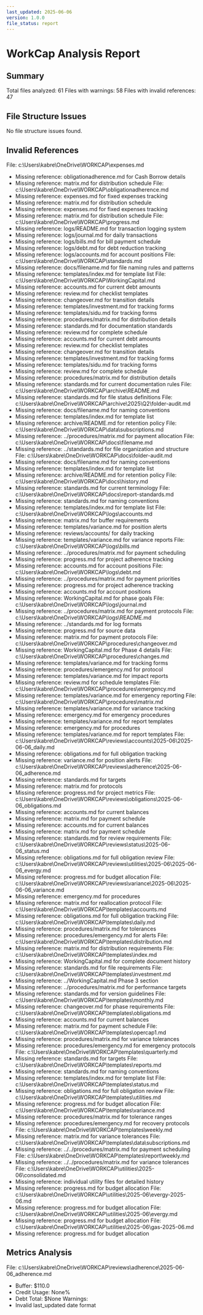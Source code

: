 ```yaml
---
last_updated: 2025-06-06
version: 1.0.0
file_status: report
---
```


# WorkCap Analysis Report

## Summary
Total files analyzed: 61
Files with warnings: 58
Files with invalid references: 47

## File Structure Issues
No file structure issues found.

## Invalid References
File: c:\Users\kabre\OneDrive\WORKCAP\expenses.md
- Missing reference: obligationadherence.md for Cash Borrow details
- Missing reference: matrix.md for distribution schedule
File: c:\Users\kabre\OneDrive\WORKCAP\obligationadherence.md
- Missing reference: expenses.md for fixed expenses tracking
- Missing reference: matrix.md for distribution schedule
- Missing reference: expenses.md for fixed expenses tracking
- Missing reference: matrix.md for distribution schedule
File: c:\Users\kabre\OneDrive\WORKCAP\progress.md
- Missing reference: logs/README.md for transaction logging system
- Missing reference: logs/journal.md for daily transactions
- Missing reference: logs/bills.md for bill payment schedule
- Missing reference: logs/debt.md for debt reduction tracking
- Missing reference: logs/accounts.md for account positions
File: c:\Users\kabre\OneDrive\WORKCAP\standards.md
- Missing reference: docs/filename.md for file naming rules and patterns
- Missing reference: templates/index.md for template list
File: c:\Users\kabre\OneDrive\WORKCAP\WorkingCapital.md
- Missing reference: accounts.md for current debt amounts
- Missing reference: review.md for checklist templates
- Missing reference: changeover.md for transition details
- Missing reference: templates/investment.md for tracking forms
- Missing reference: templates/sidu.md for tracking forms
- Missing reference: procedures/matrix.md for distribution details
- Missing reference: standards.md for documentation standards
- Missing reference: review.md for complete schedule
- Missing reference: accounts.md for current debt amounts
- Missing reference: review.md for checklist templates
- Missing reference: changeover.md for transition details
- Missing reference: templates/investment.md for tracking forms
- Missing reference: templates/sidu.md for tracking forms
- Missing reference: review.md for complete schedule
- Missing reference: procedures/matrix.md for distribution details
- Missing reference: standards.md for current documentation rules
File: c:\Users\kabre\OneDrive\WORKCAP\archive\README.md
- Missing reference: standards.md for file status definitions
File: c:\Users\kabre\OneDrive\WORKCAP\archive\2025\Q2\folder-audit.md
- Missing reference: docs/filename.md for naming conventions
- Missing reference: templates/index.md for template list
- Missing reference: archive/README.md for retention policy
File: c:\Users\kabre\OneDrive\WORKCAP\data\subscriptions.md
- Missing reference: ../procedures/matrix.md for payment allocation
File: c:\Users\kabre\OneDrive\WORKCAP\docs\filename.md
- Missing reference: ../standards.md for file organization and structure
File: c:\Users\kabre\OneDrive\WORKCAP\docs\folder-audit.md
- Missing reference: docs/filename.md for naming conventions
- Missing reference: templates/index.md for template list
- Missing reference: archive/README.md for retention policy
File: c:\Users\kabre\OneDrive\WORKCAP\docs\history.md
- Missing reference: standards.md for current terminology
File: c:\Users\kabre\OneDrive\WORKCAP\docs\report-standards.md
- Missing reference: standards.md for naming conventions
- Missing reference: templates/index.md for template list
File: c:\Users\kabre\OneDrive\WORKCAP\logs\accounts.md
- Missing reference: matrix.md for buffer requirements
- Missing reference: templates/variance.md for position alerts
- Missing reference: reviews/accounts/ for daily tracking
- Missing reference: templates/variance.md for variance reports
File: c:\Users\kabre\OneDrive\WORKCAP\logs\bills.md
- Missing reference: ../procedures/matrix.md for payment scheduling
- Missing reference: progress.md for project adherence tracking
- Missing reference: accounts.md for account positions
File: c:\Users\kabre\OneDrive\WORKCAP\logs\debt.md
- Missing reference: ../procedures/matrix.md for payment priorities
- Missing reference: progress.md for project adherence tracking
- Missing reference: accounts.md for account positions
- Missing reference: WorkingCapital.md for phase goals
File: c:\Users\kabre\OneDrive\WORKCAP\logs\journal.md
- Missing reference: ../procedures/matrix.md for payment protocols
File: c:\Users\kabre\OneDrive\WORKCAP\logs\README.md
- Missing reference: ../standards.md for log formats
- Missing reference: progress.md for source data
- Missing reference: matrix.md for payment protocols
File: c:\Users\kabre\OneDrive\WORKCAP\procedures\changeover.md
- Missing reference: WorkingCapital.md for Phase 4 details
File: c:\Users\kabre\OneDrive\WORKCAP\procedures\changes.md
- Missing reference: templates/variance.md for tracking forms
- Missing reference: procedures/emergency.md for protocol
- Missing reference: templates/variance.md for impact reports
- Missing reference: review.md for schedule templates
File: c:\Users\kabre\OneDrive\WORKCAP\procedures\emergency.md
- Missing reference: templates/variance.md for emergency reporting
File: c:\Users\kabre\OneDrive\WORKCAP\procedures\matrix.md
- Missing reference: templates/variance.md for variance tracking
- Missing reference: emergency.md for emergency procedures
- Missing reference: templates/variance.md for report templates
- Missing reference: emergency.md for procedures
- Missing reference: templates/variance.md for report templates
File: c:\Users\kabre\OneDrive\WORKCAP\reviews\accounts\2025-06\2025-06-06_daily.md
- Missing reference: obligations.md for full obligation tracking
- Missing reference: variance.md for position alerts
File: c:\Users\kabre\OneDrive\WORKCAP\reviews\adherence\2025-06-06_adherence.md
- Missing reference: standards.md for targets
- Missing reference: matrix.md for protocols
- Missing reference: progress.md for project metrics
File: c:\Users\kabre\OneDrive\WORKCAP\reviews\obligations\2025-06-06_obligations.md
- Missing reference: accounts.md for current balances
- Missing reference: matrix.md for payment schedule
- Missing reference: accounts.md for current balances
- Missing reference: matrix.md for payment schedule
- Missing reference: standards.md for review requirements
File: c:\Users\kabre\OneDrive\WORKCAP\reviews\status\2025-06-06_status.md
- Missing reference: obligations.md for full obligation review
File: c:\Users\kabre\OneDrive\WORKCAP\reviews\utilities\2025-06\2025-06-06_evergy.md
- Missing reference: progress.md for budget allocation
File: c:\Users\kabre\OneDrive\WORKCAP\reviews\variance\2025-06\2025-06-06_variance.md
- Missing reference: emergency.md for procedures
- Missing reference: matrix.md for reallocation protocol
File: c:\Users\kabre\OneDrive\WORKCAP\templates\accounts.md
- Missing reference: obligations.md for full obligation tracking
File: c:\Users\kabre\OneDrive\WORKCAP\templates\daily.md
- Missing reference: procedures/matrix.md for tolerances
- Missing reference: procedures/emergency.md for alerts
File: c:\Users\kabre\OneDrive\WORKCAP\templates\distribution.md
- Missing reference: matrix.md for distribution requirements
File: c:\Users\kabre\OneDrive\WORKCAP\templates\index.md
- Missing reference: WorkingCapital.md for complete document history
- Missing reference: standards.md for file requirements
File: c:\Users\kabre\OneDrive\WORKCAP\templates\investment.md
- Missing reference: ../WorkingCapital.md Phase 3 section
- Missing reference: ../procedures/matrix.md for performance targets
- Missing reference: standards.md for version guidelines
File: c:\Users\kabre\OneDrive\WORKCAP\templates\monthly.md
- Missing reference: changeover.md for phase requirements
File: c:\Users\kabre\OneDrive\WORKCAP\templates\obligations.md
- Missing reference: accounts.md for current balances
- Missing reference: matrix.md for payment schedule
File: c:\Users\kabre\OneDrive\WORKCAP\templates\opercap1.md
- Missing reference: procedures/matrix.md for variance tolerances
- Missing reference: procedures/emergency.md for emergency protocols
File: c:\Users\kabre\OneDrive\WORKCAP\templates\quarterly.md
- Missing reference: standards.md for targets
File: c:\Users\kabre\OneDrive\WORKCAP\templates\reports.md
- Missing reference: standards.md for naming conventions
- Missing reference: templates/index.md for template list
File: c:\Users\kabre\OneDrive\WORKCAP\templates\status.md
- Missing reference: obligations.md for full obligation review
File: c:\Users\kabre\OneDrive\WORKCAP\templates\utilities.md
- Missing reference: progress.md for budget allocation
File: c:\Users\kabre\OneDrive\WORKCAP\templates\variance.md
- Missing reference: procedures/matrix.md for tolerance ranges
- Missing reference: procedures/emergency.md for recovery protocols
File: c:\Users\kabre\OneDrive\WORKCAP\templates\weekly.md
- Missing reference: matrix.md for variance tolerances
File: c:\Users\kabre\OneDrive\WORKCAP\templates\data\subscriptions.md
- Missing reference: ../../procedures/matrix.md for payment scheduling
File: c:\Users\kabre\OneDrive\WORKCAP\templates\report\weekly.md
- Missing reference: ../../procedures/matrix.md for variance tolerances
File: c:\Users\kabre\OneDrive\WORKCAP\utilities\2025-06\consolidated.md
- Missing reference: individual utility files for detailed history
- Missing reference: progress.md for budget allocation
File: c:\Users\kabre\OneDrive\WORKCAP\utilities\2025-06\evergy-2025-06.md
- Missing reference: progress.md for budget allocation
File: c:\Users\kabre\OneDrive\WORKCAP\utilities\2025-06\evergy.md
- Missing reference: progress.md for budget allocation
File: c:\Users\kabre\OneDrive\WORKCAP\utilities\2025-06\gas-2025-06.md
- Missing reference: progress.md for budget allocation

## Metrics Analysis
File: c:\Users\kabre\OneDrive\WORKCAP\reviews\adherence\2025-06-06_adherence.md
- Buffer: $110.0
- Credit Usage: None%
- Debt Total: $None
Warnings:
- Invalid last_updated date format

